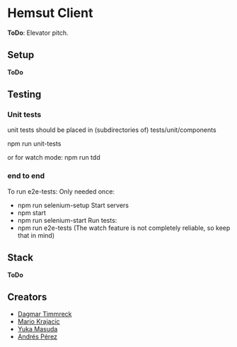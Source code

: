 # Hemsut Client

**ToDo**: Elevator pitch.

## Setup

**ToDo**

## Testing

### Unit tests

unit tests should be placed in (subdirectories of) tests/unit/components

npm run unit-tests

or for watch mode:
npm run tdd

### end to end
To run e2e-tests:
Only needed once:
- npm run selenium-setup
Start servers
- npm start
- npm run selenium-start
Run tests:
- npm run e2e-tests
(The watch feature is not completely reliable, so keep that in mind)

## Stack

**ToDo**

## Creators

* [Dagmar Timmreck](https://github.com/DagmarTimmreck)
* [Mario Krajacic](https://github.com/thinktwice13)
* [Yuka Masuda](https://github.com/ykmsd)
* [Andrés Pérez](https://github.com/Oxyrus)
